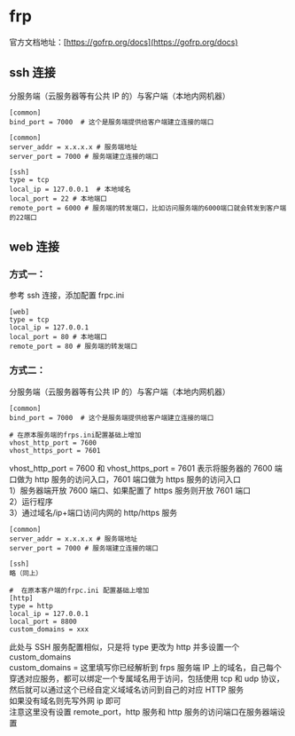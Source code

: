 # frp

官方文档地址：[https://gofrp.org/docs](https://gofrp.org/docs)

## ssh 连接

分服务端（云服务器等有公共 IP 的）与客户端（本地内网机器）

```shell
[common]
bind_port = 7000  # 这个是服务端提供给客户端建立连接的端口
```

```shell
[common]
server_addr = x.x.x.x # 服务端地址
server_port = 7000 # 服务端建立连接的端口

[ssh]
type = tcp
local_ip = 127.0.0.1  # 本地域名
local_port = 22	# 本地端口
remote_port = 6000 # 服务端的转发端口，比如访问服务端的6000端口就会转发到客户端的22端口
```

## web 连接

### 方式一：

参考 ssh 连接，添加配置 frpc.ini

```shell
[web]
type = tcp
local_ip = 127.0.0.1
local_port = 80 # 本地端口
remote_port = 80 # 服务端的转发端口
```

### 方式二：

分服务端（云服务器等有公共 IP 的）与客户端（本地内网机器）

```shell
[common]
bind_port = 7000  # 这个是服务端提供给客户端建立连接的端口

# 在原本服务端的frps.ini配置基础上增加
vhost_http_port = 7600
vhost_https_port = 7601
```

vhost_http_port = 7600 和 vhost_https_port = 7601 表示将服务器的 7600 端口做为 http 服务的访问入口，7601 端口做为 https 服务的访问入口<br/>
1）服务器端开放 7600 端口、如果配置了 https 服务则开放 7601 端口<br/>
2）运行程序<br/>
3）通过域名/ip+端口访问内网的 http/https 服务

```shell
[common]
server_addr = x.x.x.x # 服务端地址
server_port = 7000 # 服务端建立连接的端口

[ssh]
略（同上）

#  在原本客户端的frpc.ini 配置基础上增加
[http]
type = http
local_ip = 127.0.0.1
local_port = 8800
custom_domains = xxx
```

此处与 SSH 服务配置相似，只是将 type 更改为 http 并多设置一个 custom_domains<br />custom_domains = 这里填写你已经解析到 frps 服务端 IP 上的域名，自己每个穿透对应服务，都可以绑定一个专属域名用于访问，包括使用 tcp 和 udp 协议，然后就可以通过这个已经自定义域域名访问到自己的对应 HTTP 服务<br />如果没有域名则先写外网 ip 即可<br />注意这里没有设置 remote_port，http 服务和 http 服务的访问端口在服务器端设置
